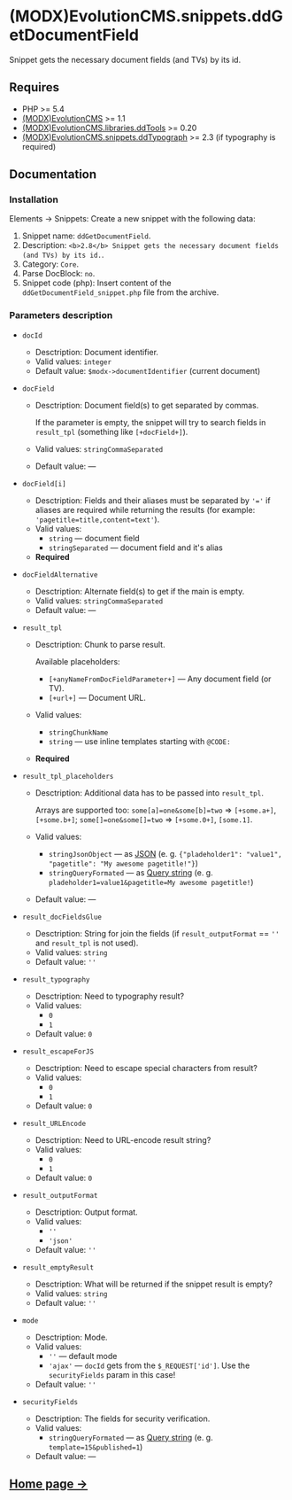 # (MODX)EvolutionCMS.snippets.ddGetDocumentField

Snippet gets the necessary document fields (and TVs) by its id.


## Requires

* PHP >= 5.4
* [(MODX)EvolutionCMS](https://github.com/evolution-cms/evolution) >= 1.1
* [(MODX)EvolutionCMS.libraries.ddTools](https://code.divandesign.biz/modx/ddtools) >= 0.20
* [(MODX)EvolutionCMS.snippets.ddTypograph](https://code.divandesign.biz/modx/ddtypograph) >= 2.3 (if typography is required)


## Documentation


### Installation

Elements → Snippets: Create a new snippet with the following data:
1. Snippet name: `ddGetDocumentField`.
2. Description: `<b>2.8</b> Snippet gets the necessary document fields (and TVs) by its id.`.
3. Category: `Core`.
4. Parse DocBlock: `no`.
5. Snippet code (php): Insert content of the `ddGetDocumentField_snippet.php` file from the archive.


### Parameters description

* `docId`
	* Desctription: Document identifier.
	* Valid values: `integer`
	* Default value: `$modx->documentIdentifier` (current document)
	
* `docField`
	* Desctription: Document field(s) to get separated by commas.
		
		If the parameter is empty, the snippet will try to search fields in `result_tpl` (something like `[+docField+]`).
		
	* Valid values: `stringCommaSeparated`
	* Default value: —
	
* `docField[i]`
	* Desctription: Fields and their aliases must be separated by `'='` if aliases are required while returning the results (for example: `'pagetitle=title,content=text'`).
	* Valid values:
		* `string` — document field
		* `stringSeparated` — document field and it's alias
	* **Required**
	
* `docFieldAlternative`
	* Desctription: Alternate field(s) to get if the main is empty.
	* Valid values: `stringCommaSeparated`
	* Default value: —
	
* `result_tpl`
	* Desctription: Chunk to parse result.
		
		Available placeholders:
		* `[+anyNameFromDocFieldParameter+]` — Any document field (or TV).
		* `[+url+]` — Document URL.
		
	* Valid values:
		* `stringChunkName`
		* `string` — use inline templates starting with `@CODE:`
	* **Required**
	
* `result_tpl_placeholders`
	* Desctription: Additional data has to be passed into `result_tpl`.
		
		Arrays are supported too: `some[a]=one&some[b]=two` => `[+some.a+]`, `[+some.b+]`; `some[]=one&some[]=two` => `[+some.0+]`, `[some.1]`.
		
	* Valid values:
		* `stringJsonObject` — as [JSON](https://en.wikipedia.org/wiki/JSON) (e. g. `{"pladeholder1": "value1", "pagetitle": "My awesome pagetitle!"}`)
		* `stringQueryFormated` — as [Query string](https://en.wikipedia.org/wiki/Query_string) (e. g. `pladeholder1=value1&pagetitle=My awesome pagetitle!`)
	* Default value: —
	
* `result_docFieldsGlue`
	* Desctription: String for join the fields (if `result_outputFormat` == `''` and `result_tpl` is not used).
	* Valid values: `string`
	* Default value: `''`
	
* `result_typography`
	* Desctription: Need to typography result?
	* Valid values:
		* `0`
		* `1`
	* Default value: `0`
	
* `result_escapeForJS`
	* Desctription: Need to escape special characters from result?
	* Valid values:
		* `0`
		* `1`
	* Default value: `0`
	
* `result_URLEncode`
	* Desctription: Need to URL-encode result string?
	* Valid values:
		* `0`
		* `1`
	* Default value: `0`
	
* `result_outputFormat`
	* Desctription: Output format.
	* Valid values:
		* `''`
		* `'json'`
	* Default value: `''`
	
* `result_emptyResult`
	* Desctription: What will be returned if the snippet result is empty?
	* Valid values: `string`
	* Default value: `''`
	
* `mode`
	* Desctription: Mode.
	* Valid values:
		* `''` — default mode
		* `'ajax'` — `docId` gets from the `$_REQUEST['id']`. Use the `securityFields` param in this case!
	* Default value: `''`
	
* `securityFields`
	* Desctription: The fields for security verification.
	* Valid values:
		* `stringQueryFormated` — as [Query string](https://en.wikipedia.org/wiki/Query_string) (e. g. `template=15&published=1`)
	* Default value: —


## [Home page →](https://code.divandesign.biz/modx/ddgetdocumentfield)


<link rel="stylesheet" type="text/css" href="https://DivanDesign.ru/assets/files/ddMarkdown.css" />